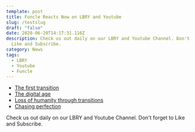 ```yaml
---
template: post
title: Funcle Reacts Now on LBRY and Youtube
slug: /testslug
draft: "false"
date: 2020-06-20T14:17:31.116Z
description: Check us out daily on our LBRY and Youtube Channel. Don't forget to
  Like and Subscribe.
category: News
tags:
  - LBRY
  - Youtube
  - Funcle
---
```


- [The first transition](#the-first-transition)
- [The digital age](#the-digital-age)
- [Loss of humanity through transitions](#loss-of-humanity-through-transitions)
- [Chasing perfection](#chasing-perfection)

Check us out daily on our LBRY and Youtube Channel. Don't forget to Like and Subscribe.